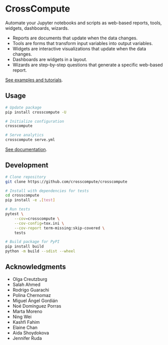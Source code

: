 # CrossCompute

Automate your Jupyter notebooks and scripts as web-based reports, tools, widgets, dashboards, wizards.

- Reports are documents that update when the data changes.
- Tools are forms that transform input variables into output variables.
- Widgets are interactive visualizations that update when the data changes.
- Dashboards are widgets in a layout.
- Wizards are step-by-step questions that generate a specific web-based report.

[See examples and tutorials](https://crosscompute.com).

## Usage

```bash
# Update package
pip install crosscompute -U

# Initialize configuration
crosscompute

# Serve analytics
crosscompute serve.yml
```

[See documentation](https://github.com/crosscompute/crosscompute-docs).

## Development

```bash
# Clone repository
git clone https://github.com/crosscompute/crosscompute

# Install with dependencies for tests
cd crosscompute
pip install -e .[test]

# Run tests
pytest \
    --cov=crosscompute \
    --cov-config=tox.ini \
    --cov-report term-missing:skip-covered \
    tests

# Build package for PyPI
pip install build
python -m build --sdist --wheel
```

## Acknowledgments

- Olga Creutzburg
- Salah Ahmed
- Rodrigo Guarachi
- Polina Chernomaz
- Miguel Ángel Gordián
- Noé Domínguez Porras
- Marta Moreno
- Ning Wei
- Kashfi Fahim
- Elaine Chan
- Aida Shoydokova
- Jennifer Ruda
